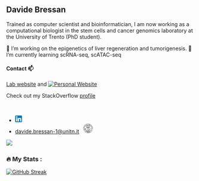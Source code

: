 ## Davide Bressan
Trained as computer scientist and bioinformatician, I am now working as a computational biologist in the stem cells and cancer genomics laboratory at the University of Trento (PhD student). 

🔭 I’m working on the epigenetics of liver regeneration and tumorigenesis. 
🌱 I’m currently learning scRNA-seq, scATAC-seq

#### Contact 📫
[Lab website](https://www.cibio.unitn.it/956/laboratory-of-stem-cells-and-cancer-genomics) and [![Personal Website]()]( https://davidebrex.github.io/)

Check out my StackOverflow [profile](https://stackoverflow.com/users/13328010/davidebrex?tab=profile)



&nbsp;
-  [![Linkedin]( https://github.com/MartinBanchero/MartinBanchero/blob/master/linkedins.png)](https://www.linkedin.com/in/davide-bressan/)
- davide.bressan-1@unitn.it [<img src="https://github.com/DavideBrex/DavideBrex/blob/main/unitn.png" alt="Unitn logo" width="40" /> ](mailto:davide.bressan-1@unitn.it)


![](https://komarev.com/ghpvc/?username=DavideBrex)

### :fire: My Stats :
[![GitHub Streak](https://streak-stats.demolab.com?user=DavideBrex)](https://git.io/streak-stats)

